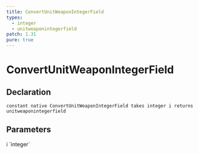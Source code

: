```yaml
---
title: ConvertUnitWeaponIntegerField
types:
  - integer
  - unitweaponintegerfield
patch: 1.31
pure: true
---
```


# ConvertUnitWeaponIntegerField

## Declaration

```
constant native ConvertUnitWeaponIntegerField takes integer i returns unitweaponintegerfield
```

## Parameters
<dl>
  <dt>i `integer`</dt>
  <dd></dd>
</dl>
